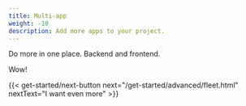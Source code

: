 ```yaml
---
title: Multi-app
weight: -10
description: Add more apps to your project.
---
```


Do more in one place.
Backend and frontend. 

Wow!

{{< get-started/next-button next="/get-started/advanced/fleet.html" nextText="I want even more" >}}
